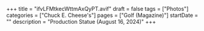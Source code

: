 +++
title = "ifvLFMtkecWttmAxQyPT.avif"
draft = false
tags = ["Photos"]
categories = ["Chuck E. Cheese's"]
pages = ["Golf (Magazine)"]
startDate = ""
description = "Production Statue (August 16, 2024)"
+++
